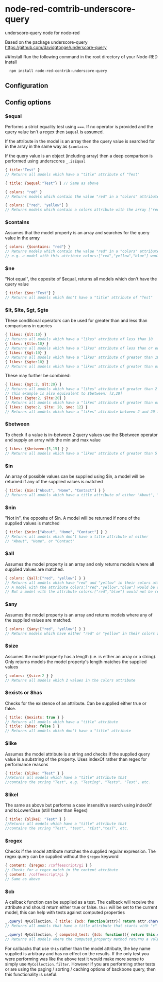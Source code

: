 node-red-comtrib-underscore-query
=============================
underscore-query node for node-red 

Based on the package underscore-query https://github.com/davidgtonge/underscore-query

##Install
Run the following command in the root directory of your Node-RED install
```
  npm install node-red-contrib-underscore-query
```

## Configuration 

## Config options
### $equal
Performs a strict equality test using `===`. If no operator is provided and the query value isn't a regex then `$equal` is assumed.

If the attribute in the model is an array then the query value is searched for in the array in the same way as `$contains`

If the query value is an object (including array) then a deep comparison is performed using underscores `_.isEqual`

```javascript
{ title:"Test" }
// Returns all models which have a "title" attribute of "Test"

{ title: {$equal:"Test"} } // Same as above

{ colors: "red" }
// Returns models which contain the value "red" in a "colors" attribute that is an array.

{ colors: ["red", "yellow"] }
// Returns models which contain a colors attribute with the array ["red", "yellow"]
```

### $contains
Assumes that the model property is an array and searches for the query value in the array

```js
{ colors: {$contains: "red"} }
// Returns models which contain the value "red" in a "colors" attribute that is an array.
// e.g. a model with this attribute colors:["red","yellow","blue"] would be returned
```

### $ne
"Not equal", the opposite of $equal, returns all models which don't have the query value

```js
{ title: {$ne:"Test"} }
// Returns all models which don't have a "title" attribute of "Test"
```

### $lt, $lte, $gt, $gte
These conditional operators can be used for greater than and less than comparisons in queries

```js
{ likes: {$lt:10} }
// Returns all models which have a "likes" attribute of less than 10
{ likes: {$lte:10} }
// Returns all models which have a "likes" attribute of less than or equal to 10
{ likes: {$gt:10} }
// Returns all models which have a "likes" attribute of greater than 10
{ likes: {$gte:10} }
// Returns all models which have a "likes" attribute of greater than or equal to 10
```

These may further be combined:

```js
{ likes: {$gt:2, $lt:20} }
// Returns all models which have a "likes" attribute of greater than 2 or less than 20
// This example is also equivalent to $between: [2,20]
{ likes: {$gte:2, $lte:20} }
// Returns all models which have a "likes" attribute of greater than or equal to 2, and less than or equal to 20
{ likes: {$gte:2, $lte: 20, $ne: 12} }
// Returns all models which have a "likes" attribute between 2 and 20 inclusive, but not equal to 12
```

### $between
To check if a value is in-between 2 query values use the $between operator and supply an array with the min and max value

```js
{ likes: {$between:[5,15] } }
// Returns all models which have a "likes" attribute of greater than 5 and less then 15
```

### $in
An array of possible values can be supplied using $in, a model will be returned if any of the supplied values is matched

```js
{ title: {$in:["About", "Home", "Contact"] } }
// Returns all models which have a title attribute of either "About", "Home", or "Contact"
```

### $nin
"Not in", the opposite of $in. A model will be returned if none of the supplied values is matched

```js
{ title: {$nin:["About", "Home", "Contact"] } }
// Returns all models which don't have a title attribute of either
// "About", "Home", or "Contact"
```

### $all
Assumes the model property is an array and only returns models where all supplied values are matched.

```js
{ colors: {$all:["red", "yellow"] } }
// Returns all models which have "red" and "yellow" in their colors attribute.
// A model with the attribute colors:["red","yellow","blue"] would be returned
// But a model with the attribute colors:["red","blue"] would not be returned
```

### $any
Assumes the model property is an array and returns models where any of the supplied values are matched.

```js
{ colors: {$any:["red", "yellow"] } }
// Returns models which have either "red" or "yellow" in their colors attribute.
```

### $size
Assumes the model property has a length (i.e. is either an array or a string).
Only returns models the model property's length matches the supplied values

```js
{ colors: {$size:2 } }
// Returns all models which 2 values in the colors attribute
```

### $exists or $has
Checks for the existence of an attribute. Can be supplied either true or false.

```js
{ title: {$exists: true } }
// Returns all models which have a "title" attribute
{ title: {$has: false } }
// Returns all models which don't have a "title" attribute
```

### $like
Assumes the model attribute is a string and checks if the supplied query value is a substring of the property.
Uses indexOf rather than regex for performance reasons

```js
{ title: {$like: "Test" } }
//Returns all models which have a "title" attribute that
//contains the string "Test", e.g. "Testing", "Tests", "Test", etc.
```

### $likeI
The same as above but performs a case insensitive search using indexOf and toLowerCase (still faster than Regex)

```js
{ title: {$likeI: "Test" } }
//Returns all models which have a "title" attribute that
//contains the string "Test", "test", "tEst","tesT", etc.
```

### $regex
Checks if the model attribute matches the supplied regular expression. The regex query can be supplied without the `$regex` keyword

```js
{ content: {$regex: /coffeescript/gi } }
// Checks for a regex match in the content attribute
{ content: /coffeescript/gi }
// Same as above
```

### $cb
A callback function can be supplied as a test. The callback will receive the attribute and should return either true or false.
`this` will be set to the current model, this can help with tests against computed properties

```js
_.query( MyCollection, { title: {$cb: function(attr){ return attr.charAt(0) === "c";}} });
// Returns all models that have a title attribute that starts with "c"

_.query( MyCollection, { computed_test: {$cb: function(){ return this.computed_property() > 10;}} });
// Returns all models where the computed_property method returns a value greater than 10.
```

For callbacks that use `this` rather than the model attribute, the key name supplied is arbitrary and has no
effect on the results. If the only test you were performing was like the above test it would make more sense
to simply use `MyCollection.filter`. However if you are performing other tests or are using the paging / sorting /
caching options of backbone query, then this functionality is useful.
